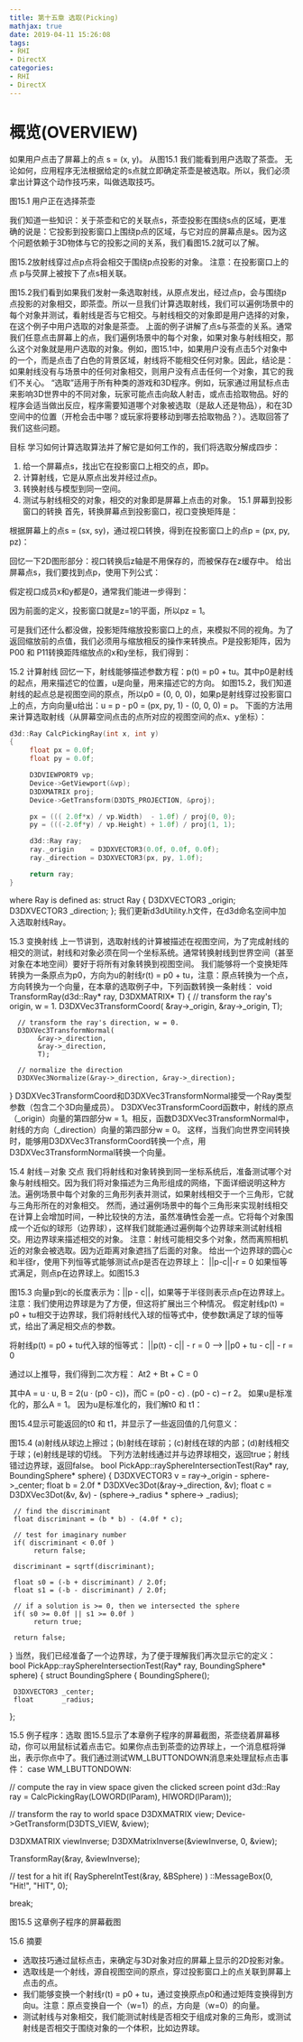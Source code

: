 ```yaml
---
title: 第十五章 选取(Picking)
mathjax: true
date: 2019-04-11 15:26:08
tags:
- RHI
- DirectX
categories:
- RHI
- DirectX
---
```


# 概览(OVERVIEW)
   如果用户点击了屏幕上的点 s = (x, y)。 从图15.1 我们能看到用户选取了茶壶。 无论如何，应用程序无法根据给定的s点就立即确定茶壶是被选取。所以，我们必须拿出计算这个动作技巧来，叫做选取技巧。
   
   图15.1 用户正在选择茶壶
   
   我们知道一些知识：关于茶壶和它的关联点s，茶壶投影在围绕s点的区域，更准确的说是：它投影到投影窗口上围绕p点的区域，与它对应的屏幕点是s。因为这个问题依赖于3D物体与它的投影之间的关系，我们看图15.2就可以了解。
   
图15.2放射线穿过点p点将会相交于围绕p点投影的对象。 注意：在投影窗口上的点 p与荧屏上被按下了点s相关联。

   图15.2我们看到如果我们发射一条选取射线，从原点发出，经过点p，会与围绕p点投影的对象相交，即茶壶。所以一旦我们计算选取射线，我们可以遍例场景中的每个对象并测试，看射线是否与它相交。与射线相交的对象即是用户选择的对象，在这个例子中用户选取的对象是茶壶。
   上面的例子讲解了点s与茶壶的关系。通常我们任意点击屏幕上的点，我们遍例场景中的每个对象，如果对象与射线相交，那么这个对象就是用户选取的对象。例如，图15.1中，如果用户没有点击5个对象中的一个，而是点击了白色的背景区域，射线将不能相交任何对象。因此，结论是：如果射线没有与场景中的任何对象相交，则用户没有点击任何一个对象，其它的我们不关心。
   “选取”适用于所有种类的游戏和3D程序。例如，玩家通过用鼠标点击来影响3D世界中的不同对象，玩家可能点击向敌人射击，或点击拾取物品。好的程序会适当做出反应，程序需要知道哪个对象被选取（是敌人还是物品），和在3D空间中的位置（开枪会击中哪？或玩家将要移动到哪去拾取物品？）。选取回答了我们这些问题。
   
目标
学习如何计算选取算法并了解它是如何工作的，我们将选取分解成四步：
1) 给一个屏幕点s，找出它在投影窗口上相交的点，即p。
2) 计算射线，它是从原点出发并经过点p。
3) 转换射线与模型到同一空间。
4) 测试与射线相交的对象，相交的对象即是屏幕上点击的对象。
15.1 屏幕到投影窗口的转换
首先，转换屏幕点到投影窗口，视口变换矩阵是：


根据屏幕上的点s = (sx, sy)，通过视口转换，得到在投影窗口上的点p = (px, py, pz)：


回忆一下2D图形部分：视口转换后z轴是不用保存的，而被保存在z缓存中。
给出屏幕点s，我们要找到点p，使用下列公式：


假定视口成员x和y都是0，通常我们能进一步得到：


因为前面的定义，投影窗口就是z=1的平面，所以pz = 1。

可是我们还什么都没做，投影矩阵缩放投影窗口上的点，来模拟不同的视角。为了返回缩放前的点值，我们必须用与缩放相反的操作来转换点。P是投影矩阵，因为P00 和 P11转换距阵缩放点的x和y坐标，我们得到：

15.2 计算射线
   回忆一下，射线能够描述参数方程：p(t) = p0 + tu。其中p0是射线的起点，用来描述它的位置，u是向量，用来描述它的方向。
   如图15.2，我们知道射线的起点总是视图空间的原点，所以p0 = (0, 0, 0)，如果p是射线穿过投影窗口上的点，方向向量u给出：u = p - p0 = (px, py, 1) - (0, 0, 0) = p。
   下面的方法用来计算选取射线（从屏幕空间点击的点所对应的视图空间的点x、y坐标）：
```C++
d3d::Ray CalcPickingRay(int x, int y)
{
     float px = 0.0f;
     float py = 0.0f;

     D3DVIEWPORT9 vp;
     Device->GetViewport(&vp);
     D3DXMATRIX proj;
     Device->GetTransform(D3DTS_PROJECTION, &proj);

     px = ((( 2.0f*x) / vp.Width)  - 1.0f) / proj(0, 0);
     py = (((-2.0f*y) / vp.Height) + 1.0f) / proj(1, 1);

     d3d::Ray ray;
     ray._origin    = D3DXVECTOR3(0.0f, 0.0f, 0.0f);
     ray._direction = D3DXVECTOR3(px, py, 1.0f);

     return ray;
}
```
where Ray is defined as:
struct Ray
{
     D3DXVECTOR3 _origin;
     D3DXVECTOR3 _direction;
};
   我们更新d3dUtility.h文件，在d3d命名空间中加入选取射线Ray。
   
15.3 变换射线
   上一节讲到，选取射线的计算被描述在视图空间，为了完成射线的相交的测试，射线和对象必须在同一个坐标系统。通常转换射线到世界空间（甚至对象在本地空间）要好于将所有对象转换到视图空间。
   我们能够将一个变换矩阵转换为一条原点为p0，方向为u的射线r(t) = p0 + tu，注意：原点转换为一个点，方向转换为一个向量，在本章的选取例子中，下列函数转换一条射线：
void TransformRay(d3d::Ray* ray, D3DXMATRIX* T)
{
      // transform the ray's origin, w = 1.
      D3DXVec3TransformCoord(
           &ray->_origin,
           &ray->_origin,
           T);

      // transform the ray's direction, w = 0.
      D3DXVec3TransformNormal(
           &ray->_direction,
           &ray->_direction,
           T);

      // normalize the direction
      D3DXVec3Normalize(&ray->_direction, &ray->_direction);
}
   D3DXVec3TransformCoord和D3DXVec3TransformNormal接受一个Ray类型参数（包含二个3D向量成员）。 D3DXVec3TransformCoord函数中，射线的原点（_origin）向量的第四部分w = 1。相反，函数D3DXVec3TransformNormal中，射线的方向（_direction）向量的第四部分w = 0。
   这样，当我们向世界空间转换时，能够用D3DXVec3TransformCoord转换一个点，用D3DXVec3TransformNormal转换一个向量。
   
15.4 射线－对象 交点
   我们将射线和对象转换到同一坐标系统后，准备测试哪个对象与射线相交。因为我们将对象描述为三角形组成的网络，下面详细说明这种方法。遍例场景中每个对象的三角形列表并测试，如果射线相交于一个三角形，它就与三角形所在的对象相交。
   然而，通过遍例场景中的每个三角形来实现射线相交在计算上会增加时间，一种比较快的方法，虽然准确性会差一点。它将每个对象围成一个近似的球形（边界球），这样我们就能通过遍例每个边界球来测试射线相交。用边界球来描述相交的对象。
   注意：射线可能相交多个对象，然而离照相机近的对象会被选取。因为近距离对象遮挡了后面的对象。
   给出一个边界球的圆心c和半径r，使用下列恒等式能够测试点p是否在边界球上：
   ||p-c||-r = 0
   如果恒等式满足，则点p在边界球上。如图15.3
   
   图15.3 向量p到c的长度表示为：||p - c||，如果等于半径则表示点p在边界球上。注意：我们使用边界球是为了方便，但这将扩展出三个种情况。
   假定射线p(t) = p0 + tu相交于边界球，我们将射线代入球的恒等式中，使参数t满足了球的恒等式，给出了满足相交点的参数。
   
将射线p(t) = p0 + tu代入球的恒等式：
||p(t) - c|| - r = 0   -->   ||p0 + tu - c|| - r = 0

通过以上推导，我们得到二次方程：
At2 + Bt + C = 0

其中A = u · u, B = 2(u · (p0 - c))，而C = (p0 - c) . (p0 - c) – r 2。
如果u是标准化的，那么A = 1。
因为u是标准化的，我们解t0 和 t1：
   
   
   图15.4显示可能返回的t0 和 t1，并显示了一些返回值的几何意义：
   
   图15.4 (a)射线从球边上擦过；(b)射线在球前；(c)射线在球的内部；(d)射线相交于球；(e)射线是球的切线。
   下列方法射线通过并与边界球相交，返回true；射线错过边界球，返回false。
 bool PickApp::raySphereIntersectionTest(Ray* ray,
                                        BoundingSphere* sphere)
{
     D3DXVECTOR3 v = ray->_origin - sphere->_center;
     float b = 2.0f * D3DXVec3Dot(&ray->_direction, &v);
     float c = D3DXVec3Dot(&v, &v) - (sphere->_radius * sphere->
                                      _radius);

     // find the discriminant
     float discriminant = (b * b) - (4.0f * c);

     // test for imaginary number
     if( discriminant < 0.0f )
          return false;

     discriminant = sqrtf(discriminant);

     float s0 = (-b + discriminant) / 2.0f;
     float s1 = (-b - discriminant) / 2.0f;

     // if a solution is >= 0, then we intersected the sphere
     if( s0 >= 0.0f || s1 >= 0.0f )
          return true;

     return false;
}
   当然，我们已经准备了一个边界球，为了便于理解我们再次显示它的定义：
bool PickApp::raySphereIntersectionTest(Ray* ray,
                                        BoundingSphere* sphere)
{
struct BoundingSphere
{
     BoundingSphere();

     D3DXVECTOR3 _center;
     float       _radius;
};
   
15.5 例子程序：选取
图15.5显示了本章例子程序的屏幕截图，茶壶绕着屏幕移动，你可以用鼠标试着点击它。如果你点击到茶壶的边界球上，一个消息框将弹出，表示你点中了。我们通过测试WM_LBUTTONDOWN消息来处理鼠标点击事件：
case WM_LBUTTONDOWN:

// compute the ray in view space given the clicked screen point
d3d::Ray ray = CalcPickingRay(LOWORD(lParam), HIWORD(lParam));

// transform the ray to world space
D3DXMATRIX view;
Device->GetTransform(D3DTS_VIEW, &view);

D3DXMATRIX viewInverse;
D3DXMatrixInverse(&viewInverse, 0, &view);

TransformRay(&ray, &viewInverse);

// test for a hit
if( RaySphereIntTest(&ray, &BSphere) )
     ::MessageBox(0, "Hit!", "HIT", 0);

break;

图15.5 这章例子程序的屏幕截图

15.6 摘要
* 选取技巧通过鼠标点击，来确定与3D对象对应的屏幕上显示的2D投影对象。
* 选取线是一个射线，源自视图空间的原点，穿过投影窗口上的点关联到屏幕上点击的点。
* 我们能够变换一个射线r(t) = p0 + tu，通过变换原点p0和通过矩阵变换得到方向u。注意：原点变换自一个（w=1）的点，方向是（w=0）的向量。
* 测试射线与对象相交，我们能测试射线是否相交于组成对象的三角形，或测试射线是否相交于围绕对象的一个体积，比如边界球。

